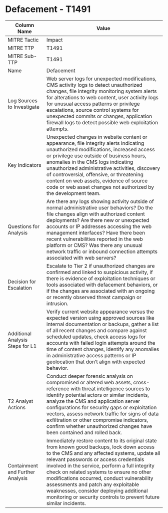 # Defacement - T1491

| Column Name | Value |
|-------------|-------|
| MITRE Tactic | Impact |
| MITRE TTP | T1491 |
| MITRE Sub-TTP | T1491 |
| Name | Defacement |
| Log Sources to Investigate | Web server logs for unexpected modifications, CMS activity logs to detect unauthorized changes, file integrity monitoring system alerts for alterations to web content, user activity logs for unusual access patterns or privilege escalations, source control systems for unexpected commits or changes, application firewall logs to detect possible web exploitation attempts. |
| Key Indicators | Unexpected changes in website content or appearance, file integrity alerts indicating unauthorized modifications, increased access or privilege use outside of business hours, anomalies in the CMS logs indicating unauthorized administrative activities, discovery of controversial, offensive, or threatening content on web assets, evidence of source code or web asset changes not authorized by the development team. |
| Questions for Analysis | Are there any logs showing activity outside of normal administrative user behaviors? Do the file changes align with authorized content deployments? Are there new or unexpected accounts or IP addresses accessing the web management interfaces? Have there been recent vulnerabilities reported in the web platform or CMS? Was there any unusual network traffic or inbound connection attempts associated with web servers? |
| Decision for Escalation | Escalate to Tier 2 if unauthorized changes are confirmed and linked to suspicious activity, if there is evidence of exploitation techniques or tools associated with defacement behaviors, or if the changes are associated with an ongoing or recently observed threat campaign or intrusion. |
| Additional Analysis Steps for L1 | Verify current website appearance versus the expected version using approved sources like internal documentation or backups, gather a list of all recent changes and compare against scheduled updates, check access logs for accounts with failed login attempts around the time of content changes, identify any anomalies in administrative access patterns or IP geolocation that don’t align with expected behavior. |
| T2 Analyst Actions | Conduct deeper forensic analysis on compromised or altered web assets, cross-reference with threat intelligence sources to identify potential actors or similar incidents, analyze the CMS and application server configurations for security gaps or exploitation vectors, assess network traffic for signs of data exfiltration or other compromise indicators, confirm whether unauthorized changes have been contained and rolled back. |
| Containment and Further Analysis | Immediately restore content to its original state from known good backups, lock down access to the CMS and any affected systems, update all relevant passwords or access credentials involved in the service, perform a full integrity check on related systems to ensure no other modifications occurred, conduct vulnerability assessments and patch any exploitable weaknesses, consider deploying additional monitoring or security controls to prevent future similar incidents. |
